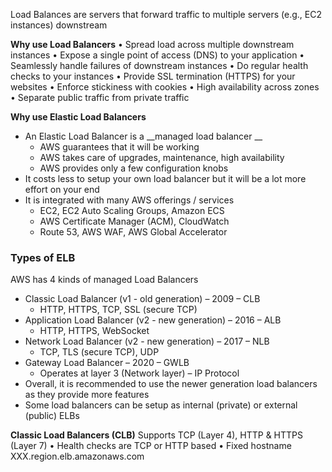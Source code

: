 Load Balances are servers that forward traffic to multiple servers (e.g., EC2 instances) downstream

__Why use Load Balancers__
• Spread load across multiple downstream instances • Expose a single point of access (DNS) to your application • Seamlessly handle failures of downstream instances • Do regular health checks to your instances • Provide SSL termination (HTTPS) for your websites • Enforce stickiness with cookies • High availability across zones • Separate public traffic from private traffic

__Why use Elastic Load Balancers__
- An Elastic Load Balancer is a __managed load balancer __
	- AWS guarantees that it will be working 
	- AWS takes care of upgrades, maintenance, high availability 
	- AWS provides only a few configuration knobs 
- It costs less to setup your own load balancer but it will be a lot more effort on your end 
- It is integrated with many AWS offerings / services 
	- EC2, EC2 Auto Scaling Groups, Amazon ECS 
	- AWS Certificate Manager (ACM), CloudWatch 
	- Route 53, AWS WAF, AWS Global Accelerator

### Types of ELB
AWS has 4 kinds of managed Load Balancers 
- Classic Load Balancer (v1 - old generation) – 2009 – CLB 
	- HTTP, HTTPS, TCP, SSL (secure TCP) 
- Application Load Balancer (v2 - new generation) – 2016 – ALB 
	- HTTP, HTTPS, WebSocket 
- Network Load Balancer (v2 - new generation) – 2017 – NLB 
	- TCP, TLS (secure TCP), UDP 
- Gateway Load Balancer – 2020 – GWLB 
	- Operates at layer 3 (Network layer) – IP Protocol 
- Overall, it is recommended to use the newer generation load balancers as they provide more features 
- Some load balancers can be setup as internal (private) or external (public) ELBs

__Classic Load Balancers (CLB)__
Supports TCP (Layer 4), HTTP & HTTPS (Layer 7) • Health checks are TCP or HTTP based • Fixed hostname XXX.region.elb.amazonaws.com